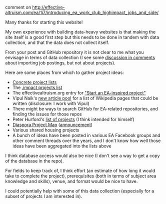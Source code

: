 comment on http://effective-altruism.com/ea/1i7/introducing_ea_work_club_highimpact_jobs_and_side/

Many thanks for starting this website!

My own experience with building data-heavy websites is that making the site itself is a good first step but this needs to be done in tandem with data collection, and that the data does not collect itself.

From your post and GitHub repository it is not clear to me what you envisage in terms of data collection (I see some [discussion in comments](http://effective-altruism.com/ea/1i7/introducing_ea_work_club_highimpact_jobs_and_side/cu8) about importing job postings, but not about projects).

Here are some places from which to gather project ideas:

- [Concrete project lists](http://effective-altruism.com/ea/18p/concrete_project_lists/)
- The [.impact projects list](https://impact.hackpad.com/Projects-aRiPtncmuKS)
- The effectivealtruism.org entry for ["Start an EA-inspired project"](https://www.effectivealtruism.org/get-involved/start-an-ea-inspired-project/)
- Vipul Naik's [new article pool](https://github.com/vipulnaik/contractwork/blob/master/new-article-pool.mediawiki) for a list of Wikipedia pages that could be written (disclosure: I work with Vipul)
- There might be ways to search GitHub for EA-related repositories, and finding the issues for those repos
- Peter Hurford's [list of projects](http://peterhurford.tumblr.com/post/142805032066/effective-altruism-project-ideas) (I think intended for himself)
- [Diaspora Project Map](https://namespace.obormot.net/Main/DiasporaProjectMap) ([announcement](https://www.lesserwrong.com/posts/fDhy3PXvJ6sjBJQB8/show-lw-diaspora-project-map-and-preregistration-database))
- Various shared housing projects
- A bunch of ideas have been posted in various EA Facebook groups and other comment threads over the years, and I don't know how well those ideas have been aggregated into the lists above

I think database access would also be nice (I don't see a way to get a copy of the database in the repo).

For fields to keep track of, I think effort (an estimate of how long it would take to complete the project), prerequisites (both in terms of subject area knowledge and skills), venue, and format would be nice to have.

I could potentially help with some of this data collection (especially for a subset of projects I am interested in).
